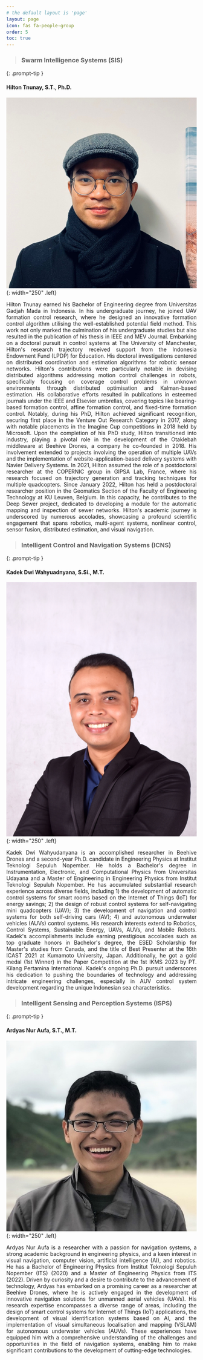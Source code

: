 ```yaml
---
# the default layout is 'page'
layout: page
icon: fas fa-people-group
order: 5
toc: true
---
```


> ### **Swarm Intelligence Systems (SIS)**
{: .prompt-tip }
#### **Hilton Tnunay, S.T., Ph.D.**
![KDW](/assets/img/people/HT.jpg){: width="250" .left}
<p style="text-align: justify;">
Hilton Tnunay earned his Bachelor of Engineering degree from Universitas Gadjah Mada in Indonesia. In his undergraduate journey, he joined UAV formation control research, where he designed an innovative formation control algorithm utilising the well-established potential field method. This work not only marked the culmination of his undergraduate studies but also resulted in the publication of his thesis in IEEE and MEV Journal.
<!-- </p>
<p style="text-align: justify;"> -->
Embarking on a doctoral pursuit in control systems at The University of Manchester, Hilton's research trajectory received support from the Indonesia Endowment Fund (LPDP) for Education. His doctoral investigations centered on distributed coordination and estimation algorithms for robotic sensor networks. Hilton's contributions were particularly notable in devising distributed algorithms addressing motion control challenges in robots, specifically focusing on coverage control problems in unknown environments through distributed optimisation and Kalman-based estimation. His collaborative efforts resulted in publications in esteemed journals under the IEEE and Elsevier umbrellas, covering topics like bearing-based formation control, affine formation control, and fixed-time formation control. Notably, during his PhD, Hilton achieved significant recognition, securing first place in the Venture Out Research Category in 2017, along with notable placements in the Imagine Cup competitions in 2018 held by Microsoft.
<!-- </p>
<p style="text-align: justify;"> -->
Upon the completion of his PhD study, Hilton transitioned into industry, playing a pivotal role in the development of the Otaklebah middleware at Beehive Drones, a company he co-founded in 2018. His involvement extended to projects involving the operation of multiple UAVs and the implementation of website-application-based delivery systems with Navier Delivery Systems. In 2021, Hilton assumed the role of a postdoctoral researcher at the COPERNIC group in GIPSA Lab, France, where his research focused on trajectory generation and tracking techniques for multiple quadcopters. Since January 2022, Hilton has held a postdoctoral researcher position in the Geomatics Section of the Faculty of Engineering Technology at KU Leuven, Belgium. In this capacity, he contributes to the Deep Sewer project, dedicated to developing a module for the automatic mapping and inspection of sewer networks. Hilton's academic journey is underscored by numerous accolades, showcasing a profound scientific engagement that spans robotics, multi-agent systems, nonlinear control, sensor fusion, distributed estimation, and visual navigation. </p>

> ### **Intelligent Control and Navigation Systems (ICNS)**
{: .prompt-tip }
#### **Kadek Dwi Wahyuadnyana, S.Si., M.T.**
![KDW](/assets/img/people/KDW.jpg){: width="250" .left}
<p style="text-align: justify;">Kadek Dwi Wahyudanyana is an accomplished researcher in Beehive Drones and a second-year Ph.D. candidate in Engineering Physics at Institut Teknologi Sepuluh Nopember. He holds a Bachelor&apos;s degree in Instrumentation, Electronic, and Computational Physics from Universitas Udayana and a Master of Engineering in Engineering Physics from Institut Teknologi Sepuluh Nopember. He has accumulated substantial research experience across diverse fields, including 1) the development of automatic control systems for smart rooms based on the Internet of Things (IoT) for energy savings; 2) the design of robust control systems for self-navigating mini quadcopters (UAV); 3) the development of navigation and control systems for both self-driving cars (AV); 4) and autonomous underwater vehicles (AUVs) control systems. His research interests extend to Robotics, Control Systems, Sustainable Energy, UAVs, AUVs, and Mobile Robots. Kadek&apos;s accomplishments include earning prestigious accolades such as top graduate honors in Bachelor&apos;s degree, the ESED Scholarship for Master&apos;s studies from Canada, and the title of Best Presenter at the 16th ICAST 2021 at Kumamoto University, Japan. Additionally, he got a gold medal (1st Winner) in the Paper Competition at the 1st IKMS 2023 by PT. Kilang Pertamina International. Kadek&apos;s ongoing Ph.D. pursuit underscores his dedication to pushing the boundaries of technology and addressing intricate engineering challenges, especially in AUV control system development regarding the unique Indonesian sea characteristics.</p>

> ### **Intelligent Sensing and Perception Systems (ISPS)**
{: .prompt-tip }
#### **Ardyas Nur Aufa, S.T., M.T.**
![ANA](/assets/img/people/ANA.jpg){: width="250" .left}
<p style="text-align: justify;">Ardyas Nur Aufa is a researcher with a passion for navigation systems, a strong academic background in engineering physics, and a keen interest in visual navigation, computer vision, artificial intelligence (AI), and robotics. He has a Bachelor of Engineering Physics from Institut Teknologi Sepuluh Nopember (ITS) (2020) and a Master of Engineering Physics from ITS (2022). Driven by curiosity and a desire to contribute to the advancement of technology, Ardyas has embarked on a promising career as a researcher at Beehive Drones, where he is actively engaged in the development of innovative navigation solutions for unmanned aerial vehicles (UAVs). His research expertise encompasses a diverse range of areas, including the design of smart control systems for Internet of Things (IoT) applications, the development of visual identification systems based on AI, and the implementation of visual simultaneous localisation and mapping (VSLAM) for autonomous underwater vehicles (AUVs). These experiences have equipped him with a comprehensive understanding of the challenges and opportunities in the field of navigation systems, enabling him to make significant contributions to the development of cutting-edge technologies.</p>